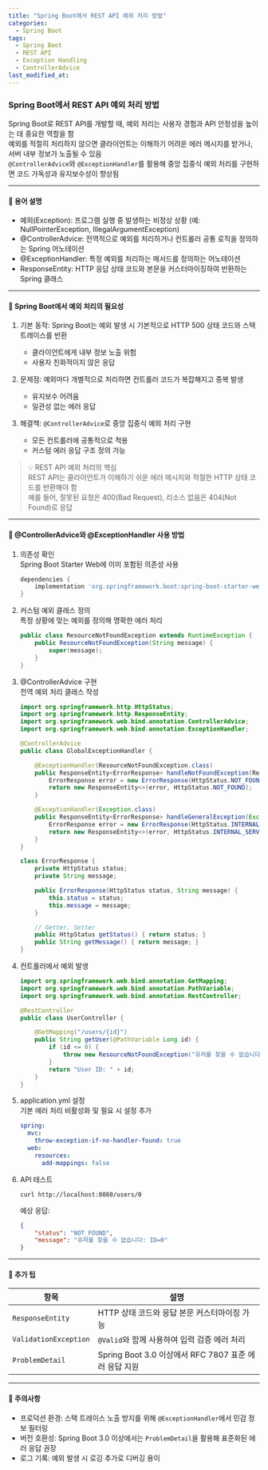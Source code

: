 ```yaml
---
title: "Spring Boot에서 REST API 예외 처리 방법"
categories:
  - Spring Boot
tags:
  - Spring Boot
  - REST API
  - Exception Handling
  - ControllerAdvice
last_modified_at: 
---
```


### Spring Boot에서 REST API 예외 처리 방법

Spring Boot로 REST API를 개발할 때, 예외 처리는 사용자 경험과 API 안정성을 높이는 데 중요한 역할을 함  
예외를 적절히 처리하지 않으면 클라이언트는 이해하기 어려운 에러 메시지를 받거나, 서버 내부 정보가 노출될 수 있음  
`@ControllerAdvice`와 `@ExceptionHandler`를 활용해 중앙 집중식 예외 처리를 구현하면 코드 가독성과 유지보수성이 향상됨  

---

#### 📌 용어 설명  
- 예외(Exception): 프로그램 실행 중 발생하는 비정상 상황 (예: NullPointerException, IllegalArgumentException)  
- @ControllerAdvice: 전역적으로 예외를 처리하거나 컨트롤러 공통 로직을 정의하는 Spring 어노테이션  
- @ExceptionHandler: 특정 예외를 처리하는 메서드를 정의하는 어노테이션  
- ResponseEntity: HTTP 응답 상태 코드와 본문을 커스터마이징하여 반환하는 Spring 클래스  

---

#### 📌 Spring Boot에서 예외 처리의 필요성  

1. 기본 동작: Spring Boot는 예외 발생 시 기본적으로 HTTP 500 상태 코드와 스택 트레이스를 반환  
   - 클라이언트에게 내부 정보 노출 위험  
   - 사용자 친화적이지 않은 응답  

2. 문제점: 예외마다 개별적으로 처리하면 컨트롤러 코드가 복잡해지고 중복 발생  
   - 유지보수 어려움  
   - 일관성 없는 에러 응답  

3. 해결책: `@ControllerAdvice`로 중앙 집중식 예외 처리 구현  
   - 모든 컨트롤러에 공통적으로 적용  
   - 커스텀 에러 응답 구조 정의 가능  

> 💡 REST API 예외 처리의 핵심  
> REST API는 클라이언트가 이해하기 쉬운 에러 메시지와 적절한 HTTP 상태 코드를 반환해야 함  
> 예를 들어, 잘못된 요청은 400(Bad Request), 리소스 없음은 404(Not Found)로 응답  

---

#### 📌 @ControllerAdvice와 @ExceptionHandler 사용 방법  

1. 의존성 확인  
   Spring Boot Starter Web에 이미 포함된 의존성 사용  
   ```groovy  
   dependencies {
       implementation 'org.springframework.boot:spring-boot-starter-web'
   }
   ```

2. 커스텀 예외 클래스 정의  
   특정 상황에 맞는 예외를 정의해 명확한 에러 처리  
   ```java  
   public class ResourceNotFoundException extends RuntimeException {
       public ResourceNotFoundException(String message) {
           super(message);
       }
   }
   ```

3. @ControllerAdvice 구현  
   전역 예외 처리 클래스 작성  
   ```java  
   import org.springframework.http.HttpStatus;
   import org.springframework.http.ResponseEntity;
   import org.springframework.web.bind.annotation.ControllerAdvice;
   import org.springframework.web.bind.annotation.ExceptionHandler;

   @ControllerAdvice
   public class GlobalExceptionHandler {

       @ExceptionHandler(ResourceNotFoundException.class)
       public ResponseEntity<ErrorResponse> handleNotFoundException(ResourceNotFoundException ex) {
           ErrorResponse error = new ErrorResponse(HttpStatus.NOT_FOUND, ex.getMessage());
           return new ResponseEntity<>(error, HttpStatus.NOT_FOUND);
       }

       @ExceptionHandler(Exception.class)
       public ResponseEntity<ErrorResponse> handleGeneralException(Exception ex) {
           ErrorResponse error = new ErrorResponse(HttpStatus.INTERNAL_SERVER_ERROR, "서버 오류가 발생했습니다.");
           return new ResponseEntity<>(error, HttpStatus.INTERNAL_SERVER_ERROR);
       }
   }

   class ErrorResponse {
       private HttpStatus status;
       private String message;

       public ErrorResponse(HttpStatus status, String message) {
           this.status = status;
           this.message = message;
       }

       // Getter, Setter
       public HttpStatus getStatus() { return status; }
       public String getMessage() { return message; }
   }
   ```

4. 컨트롤러에서 예외 발생  
   ```java  
   import org.springframework.web.bind.annotation.GetMapping;
   import org.springframework.web.bind.annotation.PathVariable;
   import org.springframework.web.bind.annotation.RestController;

   @RestController
   public class UserController {

       @GetMapping("/users/{id}")
       public String getUser(@PathVariable Long id) {
           if (id <= 0) {
               throw new ResourceNotFoundException("유저를 찾을 수 없습니다: ID=" + id);
           }
           return "User ID: " + id;
       }
   }
   ```

5. application.yml 설정  
   기본 에러 처리 비활성화 및 필요 시 설정 추가  
   ```yml  
   spring:
     mvc:
       throw-exception-if-no-handler-found: true
     web:
       resources:
         add-mappings: false
   ```

6. API 테스트  
   ```shell  
   curl http://localhost:8080/users/0
   ```  
   예상 응답:  
   ```json  
   {
       "status": "NOT_FOUND",
       "message": "유저를 찾을 수 없습니다: ID=0"
   }
   ```

---

#### 📌 추가 팁  

| 항목 | 설명 |  
| --- | --- |
| `ResponseEntity` | HTTP 상태 코드와 응답 본문 커스터마이징 가능 |  
| `ValidationException` | `@Valid`와 함께 사용하여 입력 검증 에러 처리 |  
| `ProblemDetail` | Spring Boot 3.0 이상에서 RFC 7807 표준 에러 응답 지원 |  

---

#### 📌 주의사항  

* 프로덕션 환경: 스택 트레이스 노출 방지를 위해 `@ExceptionHandler`에서 민감 정보 필터링  
* 버전 호환성: Spring Boot 3.0 이상에서는 `ProblemDetail`을 활용해 표준화된 에러 응답 권장  
* 로그 기록: 예외 발생 시 로깅 추가로 디버깅 용이